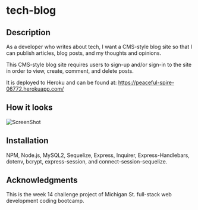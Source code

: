 # tech-blog

## Description
As a developer who writes about tech, I want a CMS-style blog site so that I can publish articles, blog posts, and my thoughts and opinions.

This CMS-style blog site requires users to sign-up and/or sign-in to the site in order to view, create, comment, and delete posts. 

It is deployed to Heroku and can be found at: https://peaceful-spire-06772.herokuapp.com/

## How it looks
![ScreenShot](insertlink)

## Installation <a name="installation"></a>
NPM, Node.js, MySQL2, Sequelize, Express, Inquirer, Express-Handlebars, dotenv, bcrypt, express-session, and connect-session-sequelize.

## Acknowledgments
This is the week 14 challenge project of Michigan St. full-stack web development coding bootcamp.
